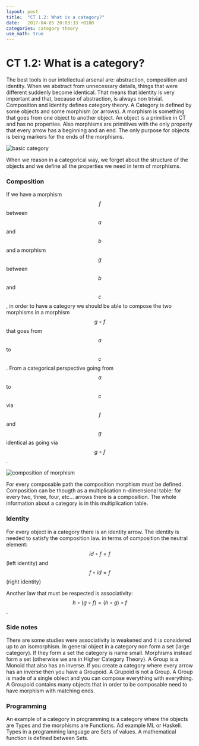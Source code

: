 ```yaml
---
layout: post
title:  "CT 1.2: What is a category?"
date:   2017-04-05 20:03:33 +0100
categories: category theory
use_math: true
---
```


# CT 1.2: What is a category?
The best tools in our intellectual arsenal are: abstraction, composition and identity.
When we abstract from unnecessary details, things that were different suddenly become identical. That means that identity is very important and that, because of abstraction, is always non trivial.
Composition and Identity defines category theory.
A Category is defined by some objects and some morphism (or arrows).
A morphism is something that goes from one object to another object.
An object is a primitive in CT and has no properties.
Also morphisms are primitives with the only property that every arrow has a beginning and an end.
The only purpose for objects is being markers for the ends of the morphisms.

![basic category]({{site.baseurl}}/diagrams/svg/1.svg?style=centerme)

When we reason in a categorical way, we forget about the structure of the objects and we define all the properties we need in term of morphisms.
### Composition
If we have a morphism $$ f $$ between $$ a $$ and $$ b $$ and a morphism $$ g $$ between $$ b $$ and $$ c $$,  in order to have a category we should be able to compose the two morphisms in a morphism $$ g \circ f $$ that goes from $$ a $$ to $$ c $$. From a categorical perspective going from $$ a $$ to $$ c $$ via $$ f $$ and $$ g $$ identical as going via $$ g \circ f $$.

![composition of morphism]({{site.baseurl}}/diagrams/svg/2.svg?style=centerme)

For every composable path the composition morphism must be defined.
Composition can be thougth as a multiplication n-dimensional table: for every two, three, four, etc… arrows there is a composition. The whole information about a category is in this multiplication table.
### Identity
For every object in a category there is an identity arrow.
The identity is needed to satisfy the composition law.
in terms of composition the neutral element: $$ id \circ f = f $$ (left identity) and $$ f \circ id = f $$ (right identity)

Another law that must be respected is associativity: $$ h \circ (g \circ f) = (h \circ g) \circ f $$.

### Side notes
There are some studies were associativity is weakened and it is considered up to an isomorphism.
In general object in a category non form a set (large category). If they form a set the category is name small.
Morphisms instead form a set (otherwise we are in Higher Category Theory).
A  Group is a Monoid that also has an inverse.
If you create a category where every arrow has an inverse then you have a Groupoid. A Grupoid is not a Group. A Group is made of a single oblect and you can compose everything with everything. A Groupoid contains many objects that in order to be composable need to have morphism with matching ends.

### Programming
An example of a category in programming is a category where the objects are Types and the morphisms are Functions. Ad example ML or Haskell.
Types in a programming language are Sets of values.
A mathematical function is defined between Sets.